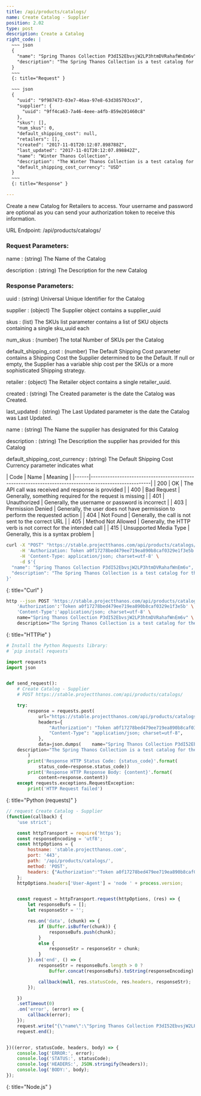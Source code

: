 ```yaml
---
title: /api/products/catalogs/
name: Create Catalog - Supplier
position: 2.02
type: post
description: Create a Catalog
right_code: |
  ~~~ json
  {
    "name": "Spring Thanos Collection P3dI52EbvsjW2LP3htmDVRahafWnEm6v",
    "description": "The Spring Thanos Collection is a test catalog for the purposes of testing"
  }
  ~~~
  {: title="Request" }

  ~~~ json
  {
    "uuid": "9f987473-03e7-46aa-97e8-63d385703ce3",
    "supplier": {
      "uuid": "9ff4ca63-7a46-4eee-a4fb-859e201460c8"
    },
    "skus": [],
    "num_skus": 0,
    "default_shipping_cost": null,
    "retailers": [],
    "created": "2017-11-01T20:12:07.898788Z",
    "last_updated": "2017-11-01T20:12:07.898842Z",
    "name": "Winter Thanos Collection",
    "description": "The Winter Thanos Collection is a test catalog for the purposes of testing",
    "default_shipping_cost_currency": "USD"
  }
  ~~~
  {: title="Response" }

---
```

Create a new Catalog for Retailers to access. Your username and password are optional as you can send your authorization token to receive this information.

URL Endpoint: /api/products/catalogs/

### Request Parameters:

name
: (string) The Name of the Catalog

description
: (string) The Description for the new Catalog

### Response Parameters:

uuid
: (string) Universal Unique Identifier for the Catalog

supplier
: (object) The Supplier object contains a supplier_uuid

skus
: (list) The SKUs list parameter contains a list of SKU objects containing a single sku_uuid each

num_skus
: (number) The total Number of SKUs per the Catalog

default_shipping_cost
: (number) The Default Shipping Cost parameter contains a Shipping Cost the Supplier determined to be the Default. If null or empty, the Supplier has a variable ship cost per the SKUs or a more sophisticated Shipping strategy.

retailer
: (object) The Retailer object contains a single retailer_uuid.

created
: (string) The Created parameter is the date the Catalog was Created.

last_updated
: (string) The Last Updated parameter is the date the Catalog was Last Updated.

name
: (string) The Name the supplier has designated for this Catalog

description
: (string) The Description the supplier has provided for this Catalog

default_shipping_cost_currency
: (string) The Default Shipping Cost Currency parameter indicates what

| Code | Name                   | Meaning                                                                      |
|------|-------------------------------------------------------------------------------------------------------|
| 200  | OK                     | The API call was received and response is provided                           |
| 400  | Bad Request            | Generally, something required for the request is missing                     |
| 401  | Unauthorized           | Generally, the username or password is incorrect                             |
| 403  | Permission Denied      | Generally, the user does not have permission to perform the requested action |
| 404  | Not Found              | Generally, the call is not sent to the correct URL                           |
| 405  | Method Not Allowed     | Generally, the HTTP verb is not correct for the intended call                |
| 415  | Unsupported Media Type | Generally, this is a syntax problem                                          |


~~~ bash
curl -X "POST" "https://stable.projectthanos.com/api/products/catalogs/" \
     -H 'Authorization: Token a0f17278bed479ee719ea890b8caf0329e1f3e5b' \
     -H 'Content-Type: application/json; charset=utf-8' \
     -d $'{
  "name": "Spring Thanos Collection P3dI52EbvsjW2LP3htmDVRahafWnEm6v",
  "description": "The Spring Thanos Collection is a test catalog for the purposes of testing"
}'

~~~
{: title="Curl" }

~~~ bash
http --json POST 'https://stable.projectthanos.com/api/products/catalogs/' \
    'Authorization':'Token a0f17278bed479ee719ea890b8caf0329e1f3e5b' \
    'Content-Type':'application/json; charset=utf-8' \
    name="Spring Thanos Collection P3dI52EbvsjW2LP3htmDVRahafWnEm6v" \
    description="The Spring Thanos Collection is a test catalog for the purposes of testing"

~~~
{: title="HTTPie" }

~~~ python
# Install the Python Requests library:
# `pip install requests`

import requests
import json


def send_request():
    # Create Catalog - Supplier
    # POST https://stable.projectthanos.com/api/products/catalogs/

    try:
        response = requests.post(
            url="https://stable.projectthanos.com/api/products/catalogs/",
            headers={
                "Authorization": "Token a0f17278bed479ee719ea890b8caf0329e1f3e5b",
                "Content-Type": "application/json; charset=utf-8",
            },
            data=json.dumps(    name="Spring Thanos Collection P3dI52EbvsjW2LP3htmDVRahafWnEm6v" \
    description="The Spring Thanos Collection is a test catalog for the purposes of testing")
        )
        print('Response HTTP Status Code: {status_code}'.format(
            status_code=response.status_code))
        print('Response HTTP Response Body: {content}'.format(
            content=response.content))
    except requests.exceptions.RequestException:
        print('HTTP Request failed')

~~~
{: title="Python (requests)" }

~~~ javascript
// request Create Catalog - Supplier
(function(callback) {
    'use strict';

    const httpTransport = require('https');
    const responseEncoding = 'utf8';
    const httpOptions = {
        hostname: 'stable.projectthanos.com',
        port: '443',
        path: '/api/products/catalogs/',
        method: 'POST',
        headers: {"Authorization":"Token a0f17278bed479ee719ea890b8caf0329e1f3e5b","Content-Type":"application/json; charset=utf-8"}
    };
    httpOptions.headers['User-Agent'] = 'node ' + process.version;


    const request = httpTransport.request(httpOptions, (res) => {
        let responseBufs = [];
        let responseStr = '';

        res.on('data', (chunk) => {
            if (Buffer.isBuffer(chunk)) {
                responseBufs.push(chunk);
            }
            else {
                responseStr = responseStr + chunk;
            }
        }).on('end', () => {
            responseStr = responseBufs.length > 0 ?
                Buffer.concat(responseBufs).toString(responseEncoding) : responseStr;

            callback(null, res.statusCode, res.headers, responseStr);
        });

    })
    .setTimeout(0)
    .on('error', (error) => {
        callback(error);
    });
    request.write("{\"name\":\"Spring Thanos Collection P3dI52EbvsjW2LP3htmDVRahafWnEm6v\",\"description\":\"The Spring Thanos Collection is a test catalog for the purposes of testing\"}")
    request.end();


})((error, statusCode, headers, body) => {
    console.log('ERROR:', error);
    console.log('STATUS:', statusCode);
    console.log('HEADERS:', JSON.stringify(headers));
    console.log('BODY:', body);
});

~~~
{: title="Node.js" }
